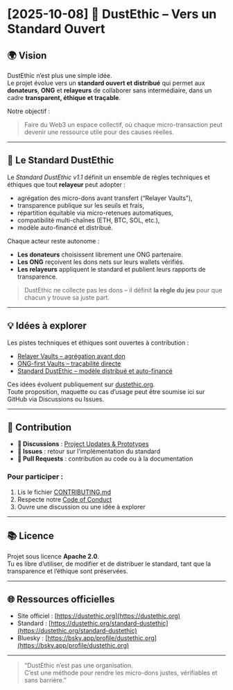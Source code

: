 # [2025-10-08] 🧩 DustEthic – Vers un Standard Ouvert

## 🌍 Vision

DustEthic n’est plus une simple idée.  
Le projet évolue vers un **standard ouvert et distribué** qui permet aux **donateurs**, **ONG** et **relayeurs** de collaborer sans intermédiaire, dans un cadre **transparent, éthique et traçable**.

Notre objectif :
> Faire du Web3 un espace collectif, où chaque micro-transaction peut devenir une ressource utile pour des causes réelles.

---

## 🧩 Le Standard DustEthic

Le *Standard DustEthic v1.1* définit un ensemble de règles techniques et éthiques que tout **relayeur** peut adopter :
- agrégation des micro-dons avant transfert (“Relayer Vaults”),
- transparence publique sur les seuils et frais,
- répartition équitable via micro-retenues automatiques,
- compatibilité multi-chaînes (ETH, BTC, SOL, etc.),
- modèle auto-financé et distribué.

Chaque acteur reste autonome :
- **Les donateurs** choisissent librement une ONG partenaire.  
- **Les ONG** reçoivent les dons nets sur leurs wallets vérifiés.  
- **Les relayeurs** appliquent le standard et publient leurs rapports de transparence.

> DustEthic ne collecte pas les dons – il définit **la règle du jeu** pour que chacun y trouve sa juste part.

---

## 💡 Idées à explorer

Les pistes techniques et éthiques sont ouvertes à contribution :
- [Relayer Vaults – agrégation avant don](https://dustethic.org/idees-a-explorer)
- [ONG-first Vaults – traçabilité directe](https://dustethic.org/idees-a-explorer)
- [Standard DustEthic – modèle distribué et auto-financé](https://dustethic.org/standard-dustethic)

Ces idées évoluent publiquement sur [dustethic.org](https://dustethic.org).  
Toute proposition, maquette ou cas d’usage peut être soumise ici sur GitHub via Discussions ou Issues.

---

## 🧠 Contribution

- **💬 Discussions** : [Project Updates & Prototypes](https://github.com/DustEthic/dustethic/discussions)  
- **🔧 Issues** : retour sur l’implémentation du standard  
- **📄 Pull Requests** : contribution au code ou à la documentation  

### Pour participer :
1. Lis le fichier [CONTRIBUTING.md](CONTRIBUTING.md)  
2. Respecte notre [Code of Conduct](CODE_OF_CONDUCT.md)  
3. Ouvre une discussion ou une idée à explorer

---

## 📚 Licence
Projet sous licence **Apache 2.0**.  
Tu es libre d’utiliser, de modifier et de distribuer le standard, tant que la transparence et l’éthique sont préservées.

---

## 🌐 Ressources officielles

- Site officiel : [https://dustethic.org](https://dustethic.org)  
- Standard : [https://dustethic.org/standard-dustethic](https://dustethic.org/standard-dustethic)  
- Bluesky : [https://bsky.app/profile/dustethic.org](https://bsky.app/profile/dustethic.org)

---

> “DustEthic n’est pas une organisation.  
> C’est une méthode pour rendre les micro-dons justes, vérifiables et sans barrière.”

